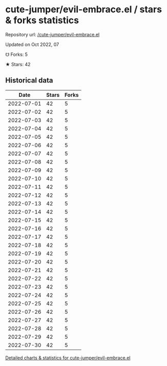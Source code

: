 # cute-jumper/evil-embrace.el / stars & forks statistics

Repository url: [/cute-jumper/evil-embrace.el](https://github.com/cute-jumper/evil-embrace.el)

Updated on Oct 2022, 07

☋ Forks: 5

★ Stars: 42

## Historical data
| Date | Stars | Forks |
|------|-------|-------|
| 2022-07-01 | 42 | 5 | 
| 2022-07-02 | 42 | 5 | 
| 2022-07-03 | 42 | 5 | 
| 2022-07-04 | 42 | 5 | 
| 2022-07-05 | 42 | 5 | 
| 2022-07-06 | 42 | 5 | 
| 2022-07-07 | 42 | 5 | 
| 2022-07-08 | 42 | 5 | 
| 2022-07-09 | 42 | 5 | 
| 2022-07-10 | 42 | 5 | 
| 2022-07-11 | 42 | 5 | 
| 2022-07-12 | 42 | 5 | 
| 2022-07-13 | 42 | 5 | 
| 2022-07-14 | 42 | 5 | 
| 2022-07-15 | 42 | 5 | 
| 2022-07-16 | 42 | 5 | 
| 2022-07-17 | 42 | 5 | 
| 2022-07-18 | 42 | 5 | 
| 2022-07-19 | 42 | 5 | 
| 2022-07-20 | 42 | 5 | 
| 2022-07-21 | 42 | 5 | 
| 2022-07-22 | 42 | 5 | 
| 2022-07-23 | 42 | 5 | 
| 2022-07-24 | 42 | 5 | 
| 2022-07-25 | 42 | 5 | 
| 2022-07-26 | 42 | 5 | 
| 2022-07-27 | 42 | 5 | 
| 2022-07-28 | 42 | 5 | 
| 2022-07-29 | 42 | 5 | 
| 2022-07-30 | 42 | 5 | 


[Detailed charts & statistics for cute-jumper/evil-embrace.el](https://reviewgithub.com/rep/cute-jumper/evil-embrace.el)
